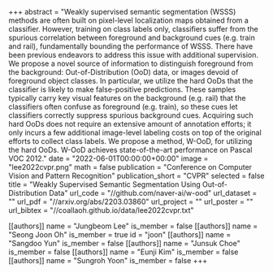 +++
abstract = "Weakly supervised semantic segmentation (WSSS) methods are often built on pixel-level localization maps obtained from a classifier. However, training on class labels only, classifiers suffer from the spurious correlation between foreground and background cues (e.g. train and rail), fundamentally bounding the performance of WSSS. There have been previous endeavors to address this issue with additional supervision. We propose a novel source of information to distinguish foreground from the background: Out-of-Distribution (OoD) data, or images devoid of foreground object classes. In particular, we utilize the hard OoDs that the classifier is likely to make false-positive predictions. These samples typically carry key visual features on the background (e.g. rail) that the classifiers often confuse as foreground (e.g. train), so these cues let classifiers correctly suppress spurious background cues. Acquiring such hard OoDs does not require an extensive amount of annotation efforts; it only incurs a few additional image-level labeling costs on top of the original efforts to collect class labels. We propose a method, W-OoD, for utilizing the hard OoDs. W-OoD achieves state-of-the-art performance on Pascal VOC 2012."
date = "2022-06-01T00:00:00+00:00"
image = "lee2022cvpr.png"
math = false
publication = "Conference on Computer Vision and Pattern Recognition"
publication_short = "CVPR"
selected = false
title = "Weakly Supervised Semantic Segmentation Using Out-of-Distribution Data"
url_code = "//github.com/naver-ai/w-ood"
url_dataset = ""
url_pdf = "//arxiv.org/abs/2203.03860"
url_project = ""
url_poster = ""
url_bibtex = "//coallaoh.github.io/data/lee2022cvpr.txt"

[[authors]]
    name = "Jungbeom Lee"
    is_member = false
[[authors]]
    name = "Seong Joon Oh"
    is_member = true
    id = "joon"
[[authors]]
    name = "Sangdoo Yun"
    is_member = false
[[authors]]
    name = "Junsuk Choe"
    is_member = false
[[authors]]
    name = "Eunji Kim"
    is_member = false
[[authors]]
    name = "Sungroh Yoon"
    is_member = false
+++
